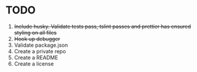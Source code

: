 # TODO

1. ~~Include husky. Validate tests pass, tslint passes and prettier has ensured styling on all files~~
2. ~~Hook up debugger~~
3. Validate package.json
4. Create a private repo
5. Create a README
6. Create a license

